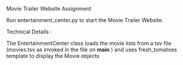 Movie Trailer Website Assignment

Run entertainment_center.py to start the Movie Trailer Website. 

Technical Details :

The EntertainmentCenter class loads the movie lists from a tsv file (movies.tsv as invoked in the file on __main__ ) and uses fresh_tomatoes template to display the Movie objects
